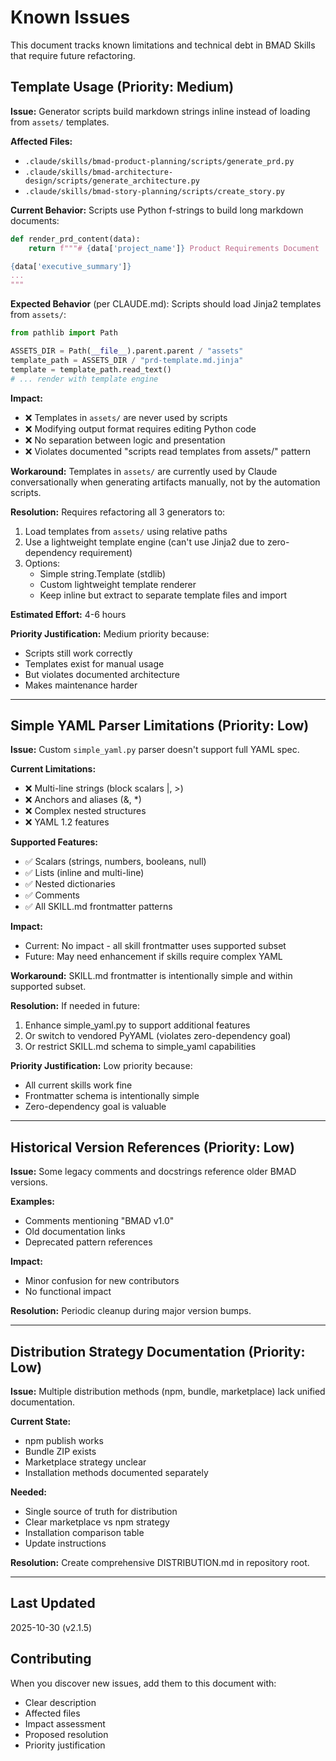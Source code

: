 # Known Issues

This document tracks known limitations and technical debt in BMAD Skills that require future refactoring.

## Template Usage (Priority: Medium)

**Issue:** Generator scripts build markdown strings inline instead of loading from `assets/` templates.

**Affected Files:**
- `.claude/skills/bmad-product-planning/scripts/generate_prd.py`
- `.claude/skills/bmad-architecture-design/scripts/generate_architecture.py`
- `.claude/skills/bmad-story-planning/scripts/create_story.py`

**Current Behavior:**
Scripts use Python f-strings to build long markdown documents:
```python
def render_prd_content(data):
    return f"""# {data['project_name']} Product Requirements Document

{data['executive_summary']}
...
"""
```

**Expected Behavior** (per CLAUDE.md):
Scripts should load Jinja2 templates from `assets/`:
```python
from pathlib import Path

ASSETS_DIR = Path(__file__).parent.parent / "assets"
template_path = ASSETS_DIR / "prd-template.md.jinja"
template = template_path.read_text()
# ... render with template engine
```

**Impact:**
- ❌ Templates in `assets/` are never used by scripts
- ❌ Modifying output format requires editing Python code
- ❌ No separation between logic and presentation
- ❌ Violates documented "scripts read templates from assets/" pattern

**Workaround:**
Templates in `assets/` are currently used by Claude conversationally when generating artifacts manually, not by the automation scripts.

**Resolution:**
Requires refactoring all 3 generators to:
1. Load templates from `assets/` using relative paths
2. Use a lightweight template engine (can't use Jinja2 due to zero-dependency requirement)
3. Options:
   - Simple string.Template (stdlib)
   - Custom lightweight template renderer
   - Keep inline but extract to separate template files and import

**Estimated Effort:** 4-6 hours

**Priority Justification:**
Medium priority because:
- Scripts still work correctly
- Templates exist for manual usage
- But violates documented architecture
- Makes maintenance harder

---

## Simple YAML Parser Limitations (Priority: Low)

**Issue:** Custom `simple_yaml.py` parser doesn't support full YAML spec.

**Current Limitations:**
- ❌ Multi-line strings (block scalars |, >)
- ❌ Anchors and aliases (&, *)
- ❌ Complex nested structures
- ❌ YAML 1.2 features

**Supported Features:**
- ✅ Scalars (strings, numbers, booleans, null)
- ✅ Lists (inline and multi-line)
- ✅ Nested dictionaries
- ✅ Comments
- ✅ All SKILL.md frontmatter patterns

**Impact:**
- Current: No impact - all skill frontmatter uses supported subset
- Future: May need enhancement if skills require complex YAML

**Workaround:**
SKILL.md frontmatter is intentionally simple and within supported subset.

**Resolution:**
If needed in future:
1. Enhance simple_yaml.py to support additional features
2. Or switch to vendored PyYAML (violates zero-dependency goal)
3. Or restrict SKILL.md schema to simple_yaml capabilities

**Priority Justification:**
Low priority because:
- All current skills work fine
- Frontmatter schema is intentionally simple
- Zero-dependency goal is valuable

---

## Historical Version References (Priority: Low)

**Issue:** Some legacy comments and docstrings reference older BMAD versions.

**Examples:**
- Comments mentioning "BMAD v1.0"
- Old documentation links
- Deprecated pattern references

**Impact:**
- Minor confusion for new contributors
- No functional impact

**Resolution:**
Periodic cleanup during major version bumps.

---

## Distribution Strategy Documentation (Priority: Low)

**Issue:** Multiple distribution methods (npm, bundle, marketplace) lack unified documentation.

**Current State:**
- npm publish works
- Bundle ZIP exists
- Marketplace strategy unclear
- Installation methods documented separately

**Needed:**
- Single source of truth for distribution
- Clear marketplace vs npm strategy
- Installation comparison table
- Update instructions

**Resolution:**
Create comprehensive DISTRIBUTION.md in repository root.

---

## Last Updated
2025-10-30 (v2.1.5)

## Contributing
When you discover new issues, add them to this document with:
- Clear description
- Affected files
- Impact assessment
- Proposed resolution
- Priority justification
